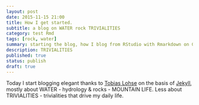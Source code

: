 ```yaml
---
layout: post
date: 2015-11-15 21:00
title: How I get started.
subtitle: a blog on WATER rock TRIVIALITIES
category: test Rmd
tags: [rock, water]
summary: starting the blog, how I blog from RStudio with Rmarkdown on GitHub Jekyll
description: TRIVIALITIES
published: true
status: publish
draft: true
---
```

 
Today I start blogging elegant thanks to [Tobias Lohse](http://mrloh.se/about/) on the basis of [Jekyll](http://jekyllrb.com/), mostly about WATER - hydrology & rocks - MOUNTAIN LIFE. Less about TRIVIALITIES - trivialities that drive my daily life. 
